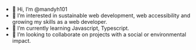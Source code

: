 - 👋 Hi, I’m @mandyh101
- 👀 I’m interested in sustainable web development, web accessibility and growing my skills as a web developer.
- 🌱 I’m currently learning Javascript, Typescript.
- 💞️ I’m looking to collaborate on projects with a social or environmental impact.
<!---
mandyh101/mandyh101 is a ✨ special ✨ repository because its `README.md` (this file) appears on your GitHub profile.
You can click the Preview link to take a look at your changes.
--->
